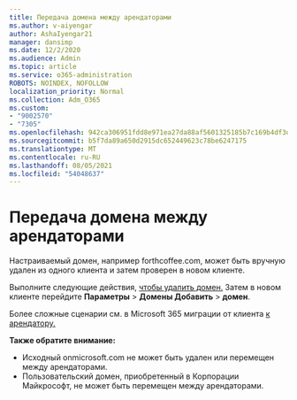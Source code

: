 ```yaml
---
title: Передача домена между арендаторами
ms.author: v-aiyengar
author: AshaIyengar21
manager: dansimp
ms.date: 12/2/2020
ms.audience: Admin
ms.topic: article
ms.service: o365-administration
ROBOTS: NOINDEX, NOFOLLOW
localization_priority: Normal
ms.collection: Adm_O365
ms.custom:
- "9002570"
- "7305"
ms.openlocfilehash: 942ca306951fdd8e971ea27da88af5601325185b7c169b4df3dfd9e43e1650c5
ms.sourcegitcommit: b5f7da89a650d2915dc652449623c78be6247175
ms.translationtype: MT
ms.contentlocale: ru-RU
ms.lasthandoff: 08/05/2021
ms.locfileid: "54048637"
---
```

# <a name="transfer-domain-between-tenants"></a>Передача домена между арендаторами

Настраиваемый домен, например forthcoffee.com, может быть вручную удален из одного клиента и затем проверен в новом клиенте.

Выполните следующие действия, [чтобы удалить домен.](https://docs.microsoft.com/microsoft-365/admin/get-help-with-domains/remove-a-domain) Затем в новом клиенте перейдите **Параметры**  >  **Домены Добавить**  >  **домен**.

Более сложные сценарии см. в Microsoft 365 миграции от клиента [к арендатору.](https://docs.microsoft.com/microsoft-365/enterprise/microsoft-365-tenant-to-tenant-migrations)

**Также обратите внимание:**
- Исходный onmicrosoft.com не может быть удален или перемещен между арендаторами.
- Пользовательский домен, приобретенный в Корпорации Майкрософт, не может быть перемещен между арендаторами.